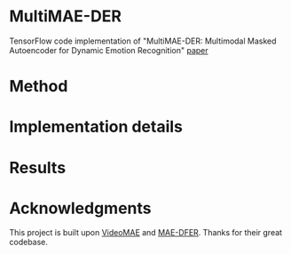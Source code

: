# MultiMAE-DER
TensorFlow code implementation of "MultiMAE-DER: Multimodal Masked Autoencoder for Dynamic Emotion Recognition" [paper](https://arxiv.org/abs/2404.18327)
# Method

# Implementation details

# Results

# Acknowledgments
This project is built upon [VideoMAE](https://github.com/innat/VideoMAE) and [MAE-DFER](https://github.com/sunlicai/MAE-DFER). Thanks for their great codebase.
